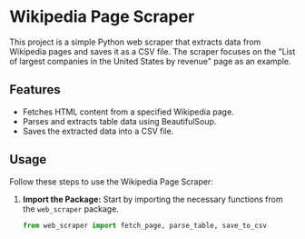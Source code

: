 # Wikipedia Page Scraper

This project is a simple Python web scraper that extracts data from Wikipedia pages and saves it as a CSV file. The scraper focuses on the "List of largest companies in the United States by revenue" page as an example.

## Features

- Fetches HTML content from a specified Wikipedia page.
- Parses and extracts table data using BeautifulSoup.
- Saves the extracted data into a CSV file.


## Usage

Follow these steps to use the Wikipedia Page Scraper:

1. **Import the Package:**
   Start by importing the necessary functions from the `web_scraper` package.

   ```python
   from web_scraper import fetch_page, parse_table, save_to_csv

